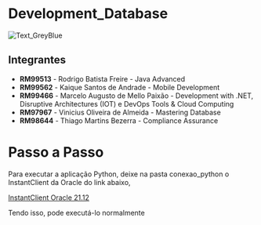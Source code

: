 # Development_Database

![Text_GreyBlue](https://github.com/user-attachments/assets/0c918561-bda9-42fc-bee5-a4a2872bcfdd)

## Integrantes

- **RM99513** - Rodrigo Batista Freire - Java Advanced
- **RM99562** - Kaique Santos de Andrade - Mobile Development
- **RM99466** - Marcelo Augusto de Mello Paixão - Development with .NET, Disruptive Architectures (IOT) e DevOps Tools & Cloud Computing
- **RM97967** - Vinicius Oliveira de Almeida - Mastering Database
- **RM98644** - Thiago Martins Bezerra - Compliance Assurance

# Passo a Passo

Para executar a aplicação Python, deixe na pasta conexao_python o InstantClient da Oracle do link abaixo,

[InstantClient Oracle 21.12](https://drive.google.com/drive/folders/1836vcxSJLIXgJMmv05l_KeoYS3lgVGi6?usp=drive_link)

Tendo isso, pode executá-lo normalmente
